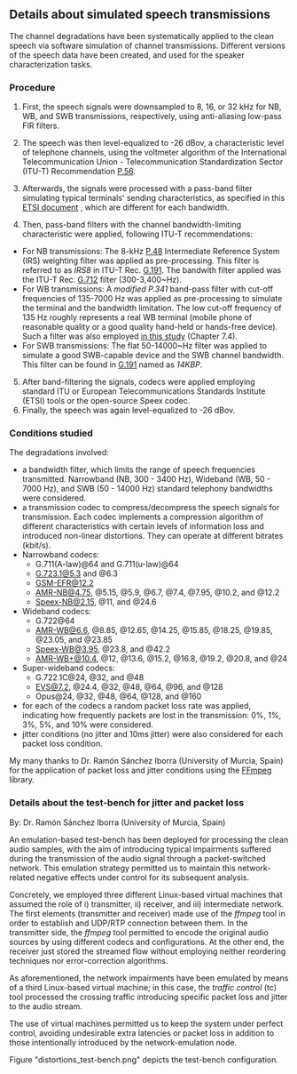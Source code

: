 ## Details about simulated speech transmissions

The channel degradations have been systematically applied to the clean speech via software simulation of channel transmissions. Different versions of the speech data have been created, and used for the speaker characterization tasks.

### Procedure

1. First, the speech signals were downsampled to 8, 16, or 32 kHz for NB, WB, and SWB transmissions, respectively, using anti-aliasing low-pass FIR filters. 


2. The speech was then level-equalized to -26 dBov, a characteristic level of telephone channels, using the voltmeter algorithm of the International Telecommunication Union - Telecommunication Standardization Sector (ITU-T) Recommendation [P.56](https://www.itu.int/rec/T-REC-P.56/_page.print). 
3. Afterwards, the signals were processed with a pass-band filter simulating typical terminals' sending characteristics, as specified in this [ETSI document](http://www.etsi.org/deliver/etsi_tr/103100_103199/103138/01.03.01_60/tr_103138v010301p.pdf) , which are different for each bandwidth. 
4. Then, pass-band filters with the channel bandwidth-limiting characteristic were applied, following ITU-T recommendations:
  - For NB transmissions: The 8-kHz [P.48](https://www.itu.int/rec/T-REC-P.48-198811-I/en) Intermediate Reference System (IRS) weighting filter was applied as pre-processing. This filter is referred to as *IRS8* in ITU-T Rec. [G.191](https://www.itu.int/rec/T-REC-G.191/en). The bandwith filter applied was the ITU-T Rec. [G.712](https://www.itu.int/rec/T-REC-G.712/en) filter (300-3,400~Hz). 
  - For WB transmissions: A *modified P.341* band-pass filter with cut-off frequencies of 135-7000 Hz was applied as pre-processing to simulate the terminal and the bandwidth limitation. The low cut-off frequency of 135 Hz roughly represents a real WB terminal (mobile phone of reasonable quality or a good quality hand-held or hands-free device). Such a filter was also employed [in this study](http://www.etsi.org/deliver/etsi_eg/202300_202399/20239602/01.01.01_50/eg_20239602v010101m.pdf) (Chapter 7.4). 
  - For SWB transmissions: The flat 50-14000~Hz filter was applied to simulate a good SWB-capable device and the SWB channel bandwidth. This filter can be found in [G.191](https://www.itu.int/rec/T-REC-G.191/en) named as *14KBP*. 
5. After band-filtering the signals, codecs were applied employing standard ITU or European Telecommunications Standards Institute (ETSI) tools or the open-source Speex codec. 
6. Finally, the speech was again level-equalized to \-26 dBov.




### Conditions studied

The degradations involved: 

- a bandwidth filter, which limits the range of speech frequencies transmitted. Narrowband (NB, 300 - 3400 Hz), Wideband (WB, 50 - 7000 Hz), and SWB (50 - 14000 Hz) standard telephony bandwidths were considered. 
- a transmission codec to compress/decompress the speech signals for transmission. Each codec implements a compression algorithm of different characteristics with certain levels of information loss and introduced non-linear distortions. They can operate at different bitrates (kbit/s). 
- Narrowband codecs:  
  - G.711(A-law)@64 and G.711(u-law)@64 
  - G.723.1@5.3 and @6.3
  - GSM-EFR@12.2 
  - AMR-NB@4.75, @5.15, @5.9, @6.7, @7.4, @7.95, @10.2, and @12.2
  - Speex-NB@2.15, @11, and @24.6 
- Wideband codecs:  
  - G.722@64 
  - AMR-WB@6.6, @8.85, @12.65, @14.25, @15.85, @18.25, @19.85, @23.05, and @23.85 
  - Speex-WB@3.95, @23.8, and @42.2 
  - AMR-WB+@10.4, @12, @13.6, @15.2, @16.8, @19.2, @20.8, and @24 
- Super-wideband codecs: 
  - G.722.1C@24, @32, and @48 
  - EVS@7.2, @24.4, @32, @48, @64, @96, and @128 
  - Opus@24, @32, @48, @64, @128, and @160 
- for each of the codecs a random packet loss rate was applied, indicating how frequently packets are lost in the transmission: 0%, 1%, 3%, 5%, and 10% were considered. 
- jitter conditions (no jitter and 10ms jitter) were also considered for each packet loss condition. 

My many thanks to Dr. Ramón Sánchez Iborra (University of Murcia, Spain) for the application of packet loss and jitter conditions using the [FFmpeg](https://www.ffmpeg.org/) library.



### Details about the test-bench for jitter and packet loss

By: Dr. Ramón Sánchez Iborra (University of Murcia, Spain)

An emulation-based test-bench has been deployed for processing the clean audio samples, with the aim of introducing typical impairments suffered during the transmission of the audio signal through a packet-switched network. This emulation strategy permitted us to maintain this network-related negative effects under control for its subsequent analysis. 

Concretely, we employed three different Linux-based virtual machines that assumed the role of i) transmitter, ii) receiver, and iii) intermediate network. The first elements (transmitter and receiver) made use of the *ffmpeg* tool in order to establish and UDP/RTP connection between them. In the transmitter side, the *ffmpeg* tool permitted to encode the original audio sources by using different codecs and configurations. At the other end, the receiver just stored the streamed flow without employing neither reordering techniques nor error-correction algorithms. 

As aforementioned, the network impairments have been emulated by means of a third Linux-based virtual machine; in this case, the *traffic control* (tc) tool processed the crossing traffic introducing specific packet loss and jitter to the audio stream. 

The use of virtual machines permitted us to keep the system under perfect control, avoiding undesirable extra latencies or packet loss in addition to those intentionally introduced by the network-emulation node.

Figure "distortions_test-bench.png" depicts the test-bench configuration.